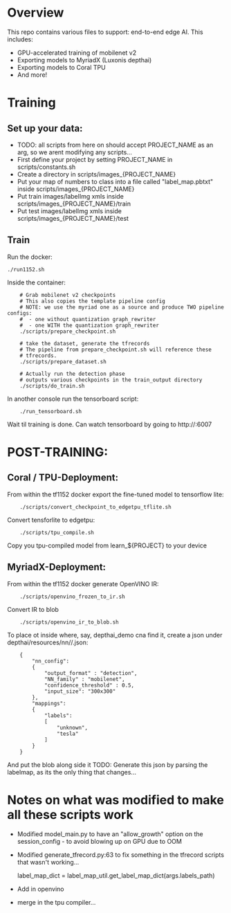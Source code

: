 # Overview

This repo contains various files to support: end-to-end edge AI. This includes:
  - GPU-accelerated training of mobilenet v2
  - Exporting models to MyriadX (Luxonis depthai)
  - Exporting models to Coral TPU
  - And more!

# Training 


## Set up your data:
  - TODO: all scripts from here on should accept PROJECT_NAME as an arg, so we arent modifying any scripts...
  - First define your project by setting PROJECT_NAME in scripts/constants.sh
  - Create a directory in scripts/images_{PROJECT_NAME}
  - Put your map of numbers to class into a file called "label_map.pbtxt" inside scripts/images_{PROJECT_NAME}
  - Put train images/labelImg xmls inside scripts/images_{PROJECT_NAME}/train
  - Put test images/labelImg xmls inside scripts/images_{PROJECT_NAME}/test

## Train
Run the docker:

    ./run1152.sh

Inside the container:

        # Grab mobilenet v2 checkpoints
        # This also copies the template pipeline config
        # NOTE: we use the myriad one as a source and produce TWO pipeline configs:
        #  - one without quantization graph_rewriter
        #  - one WITH the quantization graph_rewriter
        ./scripts/prepare_checkpoint.sh

        # take the dataset, generate the tfrecords
        # The pipeline from prepare_checkpoint.sh will reference these
        # tfrecords.
        ./scripts/prepare_dataset.sh   

        # Actually run the detection phase
        # outputs various checkpoints in the train_output directory
        ./scripts/do_train.sh

In another console run the tensorboard script:

        ./run_tensorboard.sh

Wait til training is done. Can watch tensorboard by going to http://<host>:6007

# POST-TRAINING:

## Coral / TPU-Deployment:
From within the tf1152 docker export the fine-tuned model to tensorflow lite:

        ./scripts/convert_checkpoint_to_edgetpu_tflite.sh

Convert tensforlite to edgetpu:

        ./scripts/tpu_compile.sh

Copy you tpu-compiled model from learn_${PROJECT} to your device

    

## MyriadX-Deployment:
From within the tf1152 docker generate OpenVINO IR:
    
        ./scripts/openvino_frozen_to_ir.sh

Convert IR to blob

        ./scripts/openvino_ir_to_blob.sh

To place ot inside where, say, depthai_demo cna find it, create a json under depthai/resources/nn/<modeldir>/<modeldir>.json:
 
        {
            "nn_config":
            {
                "output_format" : "detection",
                "NN_family" : "mobilenet",
                "confidence_threshold" : 0.5,
                "input_size": "300x300"
            },
            "mappings":
            {
                "labels":
                [
                    "unknown",
                    "tesla"
                ]
            }
        }

And put the blob along side it
TODO: Generate this json by parsing the labelmap, as its the only thing that changes...

    
# Notes on what was modified to make all these scripts work
 - Modified model_main.py to have an "allow_growth" option on the session_config - to avoid blowing up on GPU due to OOM
 - Modified generate_tfrecord.py:63 to fix something in the tfrecord scripts that wasn't working...

    label_map_dict = label_map_util.get_label_map_dict(args.labels_path)

 - Add in openvino
 - merge in the tpu compiler...

